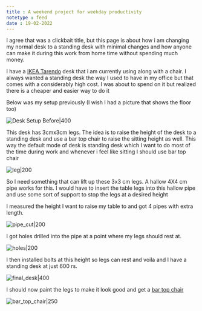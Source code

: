 ```yaml
---
title : A weekend project for weekday productivity
notetype : feed
date : 19-02-2022
---
```


I agree that was a clickbait title, but this page is about how i am changing my normal desk to a standing desk with minimal changes and how anyone can make it during this work from home time without spending much money.

I have a [IKEA Tarendo](https://www.ikea.com/ca/en/p/taerendoe-table-black-s99000483/) desk that i am currently using along with a chair. I always wanted a standing desk the way I used to have in my office but that comes with a considerably high cost. I was about to spend on it but realized there is a cheaper and easier way to do it

Below was my setup previously (I wish I had a picture that shows the floor too)

![Desk Setup Before|400](/assets/img/desk_setup_before.jpg)

This desk has 3cmx3cm legs. The idea is to raise the height of the desk to a standing desk and use a bar top chair to raise the sitting height as well. This way the default mode of desk is standing desk which I want to do most of the time during work and whenever i feel like sitting I should use bar top chair

![leg|200](/assets/img/leg.jpg)

So I need something that can lift up these 3x3 cm legs. A hallow 4X4 cm pipe works for this. I would have to insert the table legs into this hallow pipe and use some sort of support to stop the legs at a desired height

I measured the height I want to raise my table to and got 4 pipes with extra length. 

![pipe_cut|200](/assets/img/pipe_cut.jpg)

I got holes drilled into the pipe at a point where my legs should rest at. 

![holes|200](/assets/img/holes.jpg)

I then installed bolts at this height so legs can rest and voila and I have a standing desk at just 600 rs. 

![final_desk|400](/assets/img/final_desk.jpg)

I should now paint the legs to make it look good and get a [bar top chair](https://www.amazon.in/CHAIRWALE%C2%AE-Adjustable-Comfortable-Reception-MilkyWhite-Black/dp/B08Y937W2L/ref=sr_1_27?crid=1RXA1Z9PE9GB8&keywords=bar+top+chair&qid=1645300899&sprefix=bar+top+cai%2Caps%2C308&sr=8-27)

![bar_top_chair|250](/assets/img/bar_top_chair.jpg)
